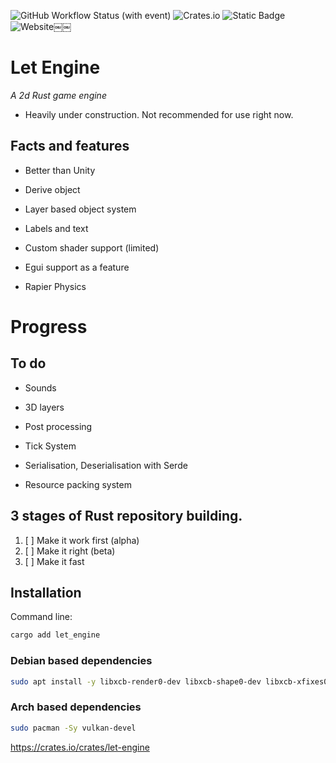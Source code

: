 ![GitHub Workflow Status (with event)](https://img.shields.io/github/actions/workflow/status/Letronix624/Let-Engine/rust.yml?style=for-the-badge&logo=github&label=GitHub&color=9376e0) ![Crates.io](https://img.shields.io/crates/d/let-engine?style=for-the-badge&logo=rust&label=Crates.io&color=e893cf) ![Static Badge](https://img.shields.io/badge/Docs-passing?style=for-the-badge&logo=docsdotrs&color=f3bcc8&link=let-server.net%2Fdocs%2Flet_engine) ![Website](https://img.shields.io/website?up_message=Up&up_color=f6ffa6&down_message=Down&down_color=lightgrey&url=https%3A%2F%2Flet-server.net%2F&style=for-the-badge&logo=apache&color=f6ffa6&link=https%3A%2F%2Flet-server.net%2F)￼￼ 
# Let Engine
*A 2d Rust game engine*

- Heavily under construction. Not recommended for use right now.

## Facts and features

- Better than Unity

- Derive object

- Layer based object system

- Labels and text

- Custom shader support (limited)

- Egui support as a feature

- Rapier Physics

# Progress

## To do

- Sounds

- 3D layers

- Post processing

- Tick System

- Serialisation, Deserialisation with Serde

- Resource packing system

## 3 stages of Rust repository building.

1. [ ] Make it work first (alpha)
2. [ ] Make it right (beta)
3. [ ] Make it fast

## Installation

Command line:

```bash
cargo add let_engine
```

### Debian based dependencies

```bash
sudo apt install -y libxcb-render0-dev libxcb-shape0-dev libxcb-xfixes0-dev build-essential cmake libvulkan-dev libasound2-dev libfontconfig1-dev
```

### Arch based dependencies

```bash
sudo pacman -Sy vulkan-devel 
```
 
https://crates.io/crates/let-engine
